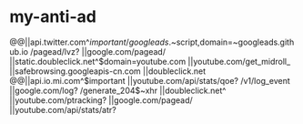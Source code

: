 # my-anti-ad
@@||api.twitter.com^$important
/googleads.$~script,domain=~googleads.github.io
/pagead/lvz?
||google.com/pagead/
||static.doubleclick.net^$domain=youtube.com
||youtube.com/get_midroll_
||safebrowsing.googleapis-cn.com
||doubleclick.net
@@||api.io.mi.com^$important
||youtube.com/api/stats/qoe?
/v1/log_event
||google.com/log?
​/generate_204$~xhr
​||doubleclick.net^
||youtube.com/ptracking?
​||google.com/pagead/
​||youtube.com/api/stats/atr?
